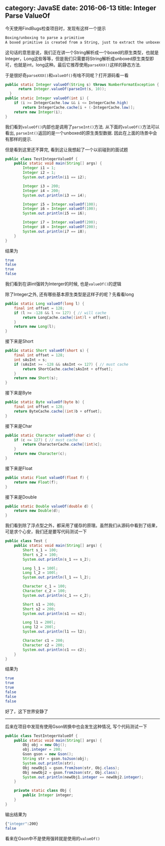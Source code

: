 category: JavaSE
date: 2016-06-13
title: Integer Parse ValueOf
---
今天使用FindBugs检查项目时，发现有这样一个提示
```bash
Boxing/unboxing to parse a primitive
A boxed primitive is created from a String, just to extract the unboxed primitive value. It is more efficient to just call the static parseXXX method.
```
这句话的意思是说，我们正在讲一个String解析成一个boxed的原生类型，也就是Integer，Long这些等等，但是我们只需要将String解析成unboxed原生类型即可，也就是int，long这种。最后它推荐使用`parseXXX()`这样的静态方法.

于是很好奇`parseXXX()`和`valueOf()`有啥不同呢？打开源码看一看
```java
public static Integer valueOf(String s) throws NumberFormatException {
      return Integer.valueOf(parseInt(s, 10));
  }
public static Integer valueOf(int i) {
    if (i >= IntegerCache.low && i <= IntegerCache.high)
        return IntegerCache.cache[i + (-IntegerCache.low)];
    return new Integer(i);
}
```
我们看到`valueOf()`内部也是调用了`parseInt()`方法. 从下面的`valueOf()`方法可以看出, `parseInt()`返回的是一个unboxed的原生类型数据. 因此在上面的场景中会有那样的提示.

但是看到这里还不算完, 看到这让我想起了一个以前碰到的面试题
```java
public class TestIntegerValueOf {
	public static void main(String[] args) {
		Integer i1 = 1;
		Integer i2 = 1;
		System.out.println(i1 == i2);

		Integer i3 = 200;
		Integer i4 = 200;
		System.out.println(i3 == i4);

		Integer i5 = Integer.valueOf(100);
		Integer i6 = Integer.valueOf(100);
		System.out.println(i5 == i6);

		Integer i7 = Integer.valueOf(200);
		Integer i8 = Integer.valueOf(200);
		System.out.println(i7 == i8);
	}
}
```
结果为
```bash
true
false
true
false
```
我们看到在讲int强转为Interger的时候, 也是`valueOf()`的逻辑

除了Integer之外, 还有哪些基本原生类型是这样子的呢？先看看long
```java
public static Long valueOf(long l) {
    final int offset = 128;
    if (l >= -128 && l <= 127) { // will cache
        return LongCache.cache[(int)l + offset];
    }
    return new Long(l);
}
```
接下来是Short
```java
public static Short valueOf(short s) {
    final int offset = 128;
    int sAsInt = s;
    if (sAsInt >= -128 && sAsInt <= 127) { // must cache
        return ShortCache.cache[sAsInt + offset];
    }
    return new Short(s);
}
```
接下来是Byte
```java
public static Byte valueOf(byte b) {
    final int offset = 128;
    return ByteCache.cache[(int)b + offset];
}
```
接下来是Char
```java
public static Character valueOf(char c) {
    if (c <= 127) { // must cache
        return CharacterCache.cache[(int)c];
    }
    return new Character(c);
}
```
接下来是Float
```java
public static Float valueOf(float f) {
    return new Float(f);
}
```
接下来是Double
```java
public static Double valueOf(double d) {
    return new Double(d);
}
```

我们看到除了浮点型之外，都采用了缓存的原理。虽然我们从源码中看到了结果，可是求个心安，我们还是要写代码测试一下
```java
public class Test {
	public static void main(String[] args) {
		Short s_1 = 100;
		Short s_2 = 100;
		System.out.println(s_1 == s_2);

		Long l_1 = 100l;
		Long l_2 = 100l;
		System.out.println(l_1 == l_2);

		Character c_1 = 100;
		Character c_2 = 100;
		System.out.println(c_1 == c_2);

		Short s1 = 200;
		Short s2 = 200;
		System.out.println(s1 == s2);

		Long l1 = 200l;
		Long l2 = 200l;
		System.out.println(l1 == l2);

		Character c1 = 200;
		Character c2 = 200;
		System.out.println(c1 == c2);
	}
}
```
结果为
```bash
true
true
true
false
false
false
```
好了，这下世界安静了

-------------------------------------------------------------------------
后来在项目中发现有使用Gson转换中也会发生这种情况, 写个代码测试一下
```java
public class TestIntegerValueOf {
	public static void main(String[] args) {
		Obj obj = new Obj();
		obj.integer = 200;
		Gson gson = new Gson();
		String str = gson.toJson(obj);
		System.out.println(str);
		Obj newObj1 = gson.fromJson(str, Obj.class);
		Obj newObj2 = gson.fromJson(str, Obj.class);
		System.out.println(newObj1.integer == newObj2.integer);
	}

	private static class Obj {
		public Integer integer;
	}
}
```
输出结果为
```bash
{"integer":200}
false
```
看来在Gson中不是使用强转就是使用的`valueOf()`